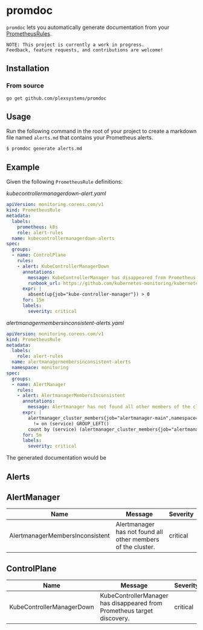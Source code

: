 # promdoc

`promdoc` lets you automatically generate documentation from your [PrometheusRules](https://github.com/coreos/prometheus-operator/blob/master/Documentation/design.md#prometheusrule).

```
NOTE: This project is currently a work in progress. 
Feedback, feature requests, and contributions are welcome!
```

## Installation

### From source

`go get github.com/plexsystems/promdoc`

## Usage

Run the following command in the root of your project to create a markdown file named `alerts.md` that contains your Prometheus alerts.

```console
$ promdoc generate alerts.md
```

## Example

Given the following `PrometheusRule` definitions:

*kubecontrollermanagerdown-alert.yaml*
```yaml
apiVersion: monitoring.coreos.com/v1
kind: PrometheusRule
metadata:
  labels:
    prometheus: k8s
    role: alert-rules
  name: kubecontrollermanagerdown-alerts
spec:
  groups:
  - name: ControlPlane
    rules:
    - alert: KubeControllerManagerDown
      annotations:
        message: KubeControllerManager has disappeared from Prometheus target discovery.
        runbook_url: https://github.com/kubernetes-monitoring/kubernetes-mixin/tree/master/runbook.md#alert-name-kubecontrollermanagerdown
      expr: |
        absent(up{job="kube-controller-manager"}) > 0
      for: 15m
      labels:
        severity: critical
```

*alertmanagermembersinconsistent-alerts.yaml*
```yaml
apiVersion: monitoring.coreos.com/v1
kind: PrometheusRule
metadata:
  labels:
    role: alert-rules
  name: alertmanagermembersinconsistent-alerts
  namespace: monitoring
spec:
  groups:
  - name: AlertManager
    rules:
    - alert: AlertmanagerMembersInconsistent
      annotations:
        message: Alertmanager has not found all other members of the cluster.
      expr: |
        alertmanager_cluster_members{job="alertmanager-main",namespace="monitoring"}
          != on (service) GROUP_LEFT()
        count by (service) (alertmanager_cluster_members{job="alertmanager-main",namespace="monitoring"})
      for: 5m
      labels:
        severity: critical
```

The generated documentation would be

## Alerts

## AlertManager
|Name|Message|Severity|
|---|---|---|
|AlertmanagerMembersInconsistent|Alertmanager has not found all other members of the cluster.|critical|

## ControlPlane
|Name|Message|Severity|
|---|---|---|
|KubeControllerManagerDown|KubeControllerManager has disappeared from Prometheus target discovery.|critical|



